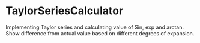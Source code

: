 # TaylorSeriesCalculator
Implementing Taylor series and calculating value of Sin, exp and arctan. Show difference from actual value based on different degrees of expansion.
